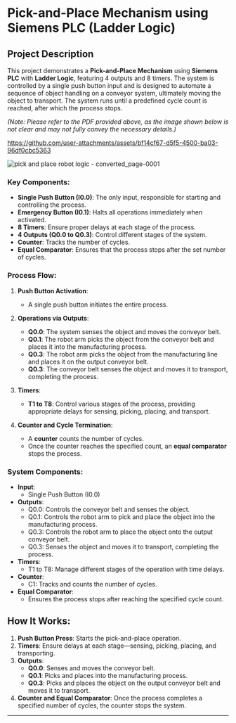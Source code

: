 # Pick-and-Place Mechanism using Siemens PLC (Ladder Logic)
 
## Project Description

This project demonstrates a **Pick-and-Place Mechanism** using **Siemens PLC** with **Ladder Logic**, featuring 4 outputs and 8 timers. The system is controlled by a single push button input and is designed to automate a sequence of object handling on a conveyor system, ultimately moving the object to transport. The system runs until a predefined cycle count is reached, after which the process stops.

*(Note: Please refer to the PDF provided above, as the image shown below is not clear and may not fully convey the necessary details.)* 

https://github.com/user-attachments/assets/bf14cf67-d5f5-4500-ba03-96df0cbc5363

![pick and place robot logic - converted_page-0001](https://github.com/user-attachments/assets/49e42776-747d-4755-bf2c-da4a28e68670)

 
### Key Components:
- **Single Push Button (I0.0)**: The only input, responsible for starting and controlling the process. 
- **Emergency Button (I0.1)**: Halts all operations immediately when activated.
- **8 Timers**: Ensure proper delays at each stage of the process.
- **4 Outputs (Q0.0 to Q0.3)**: Control different stages of the system.
- **Counter**: Tracks the number of cycles.
- **Equal Comparator**: Ensures that the process stops after the set number of cycles.

### Process Flow:

1. **Push Button Activation**:
   - A single push button initiates the entire process.

2. **Operations via Outputs**:
   - **Q0.0**: The system senses the object and moves the conveyor belt.
   - **Q0.1**: The robot arm picks the object from the conveyor belt and places it into the manufacturing process.
   - **Q0.3**: The robot arm picks the object from the manufacturing line and places it on the output conveyor belt.
   - **Q0.3**: The conveyor belt senses the object and moves it to transport, completing the process.

3. **Timers**:
   - **T1 to T8**: Control various stages of the process, providing appropriate delays for sensing, picking, placing, and transport.

4. **Counter and Cycle Termination**:
   - A **counter** counts the number of cycles.
   - Once the counter reaches the specified count, an **equal comparator** stops the process.

### System Components:
- **Input**:
   - Single Push Button (I0.0)
- **Outputs**:
   - Q0.0: Controls the conveyor belt and senses the object.
   - Q0.1: Controls the robot arm to pick and place the object into the manufacturing process.
   - Q0.3: Controls the robot arm to place the object onto the output conveyor belt.
   - Q0.3: Senses the object and moves it to transport, completing the process.
- **Timers**:
   - T1 to T8: Manage different stages of the operation with time delays.
- **Counter**:
   - C1: Tracks and counts the number of cycles.
- **Equal Comparator**:
   - Ensures the process stops after reaching the specified cycle count.

## How It Works:

1. **Push Button Press**: Starts the pick-and-place operation.
2. **Timers**: Ensure delays at each stage—sensing, picking, placing, and transporting.
3. **Outputs**:
   - **Q0.0**: Senses and moves the conveyor belt.
   - **Q0.1**: Picks and places into the manufacturing process.
   - **Q0.3**: Picks and places the object on the output conveyor belt and moves it to transport.
4. **Counter and Equal Comparator**: Once the process completes a specified number of cycles, the counter stops the system.

---
